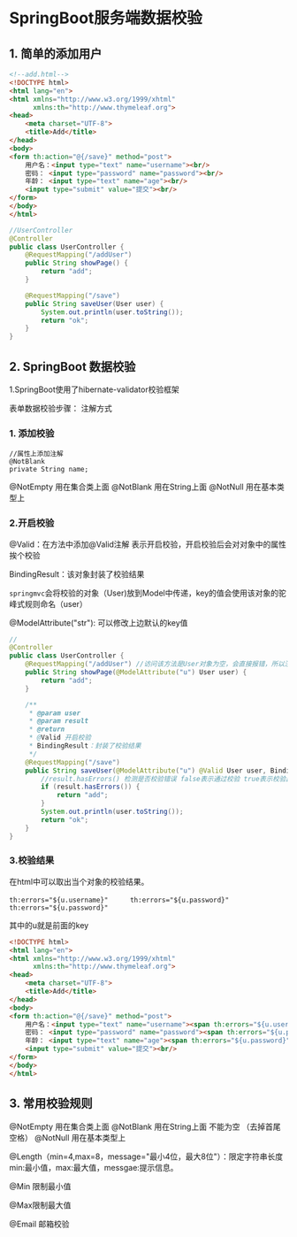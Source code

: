# SpringBoot服务端数据校验

## 1. 简单的添加用户

```html
<!--add.html-->
<!DOCTYPE html>
<html lang="en">
<html xmlns="http://www.w3.org/1999/xhtml"
      xmlns:th="http://www.thymeleaf.org">
<head>
    <meta charset="UTF-8">
    <title>Add</title>
</head>
<body>
<form th:action="@{/save}" method="post">
    用户名：<input type="text" name="username"><br/>
    密码： <input type="password" name="password"><br/>
    年龄： <input type="text" name="age"><br/>
    <input type="submit" value="提交"><br/>
</form>
</body>
</html>
```

```java
//UserController
@Controller
public class UserController {
    @RequestMapping("/addUser")
    public String showPage() {
        return "add";
    }

    @RequestMapping("/save")
    public String saveUser(User user) {
        System.out.println(user.toString());
        return "ok";
    }
}
```

## 2. SpringBoot 数据校验

1.SpringBoot使用了hibernate-validator校验框架

表单数据校验步骤： 注解方式 

### 1. 添加校验 

```jav
//属性上添加注解
@NotBlank
private String name;
```

@NotEmpty 用在集合类上面
@NotBlank 用在String上面
@NotNull    用在基本类型上

### 2.开启校验

@Valid：在方法中添加@Valid注解 表示开启校验，开启校验后会对对象中的属性挨个校验 

BindingResult：该对象封装了校验结果

`springmvc`会将校验的对象（User)放到Model中传递，key的值会使用该对象的驼峰式规则命名（user）

@ModelAttribute("str"): 可以修改上边默认的key值

```java
//
@Controller
public class UserController {
    @RequestMapping("/addUser") //访问该方法是User对象为空，会直接报错，所以注入一个user对象
    public String showPage(@ModelAttribute("u") User user) {
        return "add";
    }

    /**
     * @param user
     * @param result
     * @return
     * @Valid 开启校验
     * BindingResult：封装了校验结果
     */
    @RequestMapping("/save")
    public String saveUser(@ModelAttribute("u") @Valid User user, BindingResult result) {
        //result.hasErrors() 检测是否校验错误 false表示通过校验 true表示校验出错
        if (result.hasErrors()) {
            return "add";
        }
        System.out.println(user.toString());
        return "ok";
    }
}
```

### 3.校验结果

在html中可以取出当个对象的校验结果。

  `th:errors="${u.username}" `
`    th:errors="${u.password}"`
 `   th:errors="${u.password}"`

其中的u就是前面的key

```html
<!DOCTYPE html>
<html lang="en">
<html xmlns="http://www.w3.org/1999/xhtml"
      xmlns:th="http://www.thymeleaf.org">
<head>
    <meta charset="UTF-8">
    <title>Add</title>
</head>
<body>
<form th:action="@{/save}" method="post">
    用户名：<input type="text" name="username"><span th:errors="${u.username}" style="color: red; "></span><br/>
    密码： <input type="password" name="password"><span th:errors="${u.password}" style="color: red; "></span><br/>
    年龄： <input type="text" name="age"><span th:errors="${u.password}" style="color: red; "></span><br/>
    <input type="submit" value="提交"><br/>
</form>
</body>
</html>

```
## 3. 常用校验规则

@NotEmpty 用在集合类上面
@NotBlank 用在String上面 不能为空 （去掉首尾空格）
@NotNull    用在基本类型上

@Length（min=4,max=8，message="最小4位，最大8位"）：限定字符串长度 min:最小值，max:最大值，messgae:提示信息。

@Min 限制最小值

@Max限制最大值

@Email 邮箱校验
